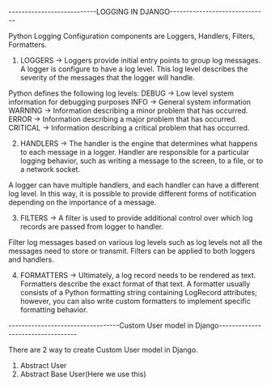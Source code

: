 ---------------------------LOGGING IN DJANGO------------------------------

Python Logging Configuration components are Loggers, Handlers, Filters, Formatters.

1. LOGGERS -> Loggers provide initial entry points to group log messages. A logger is configure to have a log level. This log level describes the severity of the messages that the logger will handle.

Python defines the following log levels:
DEBUG -> Low level system information for debugging purposes
INFO -> General system information
WARNING -> Information describing a minor problem that has occurred.
ERROR -> Information describing a major problem that has occurred.
CRITICAL -> Information describing a critical problem that has occurred.

2. HANDLERS -> The handler is the engine that determines what happens to each message in a logger. Handler are responsible for a particular logging behavior, such as writing a message to the screen, to a file, or to a network socket.

A logger can have multiple handlers, and each handler can have a different log level. In this way, it is possible to provide different forms of notification depending on the importance of a message.

3. FILTERS -> A filter is used to provide additional control over which log records are passed from logger to handler.

Filter log messages based on various log levels such as log levels not all the messages need to store or transmit.
Filters can be applied to both loggers and handlers.

4. FORMATTERS -> Ultimately, a log record needs to be rendered as text. Formatters describe the exact format of that text. A formatter usually consists of a Python formatting string containing LogRecord attributes; however, you can also write custom formatters to implement specific formatting behavior.

----------------------------------Custom User model in Django----------------------------------

There are 2 way to create Custom User model in Django.

1. Abstract User
2. Abstract Base User(Here we use this)
